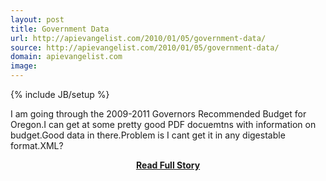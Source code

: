 ```yaml
---
layout: post
title: Government Data
url: http://apievangelist.com/2010/01/05/government-data/
source: http://apievangelist.com/2010/01/05/government-data/
domain: apievangelist.com
image: 
---
```

{% include JB/setup %}<p>I am going through the 2009-2011 Governors Recommended Budget for Oregon.I can get at some pretty good PDF docuemtns with information on budget.Good data in there.Problem is I cant get it in any digestable format.XML?</p>
<center><p><a href="http://apievangelist.com/2010/01/05/government-data/" style='padding:25px; font-sze:18px; font-weight: bold;'>Read Full Story</a></p></center>
